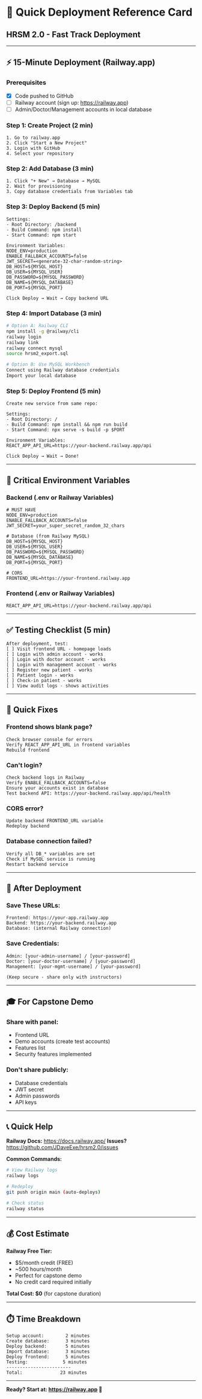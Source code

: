 # 🚀 Quick Deployment Reference Card

## HRSM 2.0 - Fast Track Deployment

---

## ⚡ 15-Minute Deployment (Railway.app)

### Prerequisites
- [x] Code pushed to GitHub
- [ ] Railway account (sign up: https://railway.app)
- [ ] Admin/Doctor/Management accounts in local database

### Step 1: Create Project (2 min)
```
1. Go to railway.app
2. Click "Start a New Project"
3. Login with GitHub
4. Select your repository
```

### Step 2: Add Database (3 min)
```
1. Click "+ New" → Database → MySQL
2. Wait for provisioning
3. Copy database credentials from Variables tab
```

### Step 3: Deploy Backend (5 min)
```
Settings:
- Root Directory: /backend
- Build Command: npm install
- Start Command: npm start

Environment Variables:
NODE_ENV=production
ENABLE_FALLBACK_ACCOUNTS=false
JWT_SECRET=<generate-32-char-random-string>
DB_HOST=${MYSQL_HOST}
DB_USER=${MYSQL_USER}
DB_PASSWORD=${MYSQL_PASSWORD}
DB_NAME=${MYSQL_DATABASE}
DB_PORT=${MYSQL_PORT}

Click Deploy → Wait → Copy backend URL
```

### Step 4: Import Database (3 min)
```bash
# Option A: Railway CLI
npm install -g @railway/cli
railway login
railway link
railway connect mysql
source hrsm2_export.sql

# Option B: Use MySQL Workbench
Connect using Railway database credentials
Import your local database
```

### Step 5: Deploy Frontend (5 min)
```
Create new service from same repo:

Settings:
- Root Directory: /
- Build Command: npm install && npm run build  
- Start Command: npx serve -s build -p $PORT

Environment Variables:
REACT_APP_API_URL=https://your-backend.railway.app/api

Click Deploy → Wait → Done!
```

---

## 🔑 Critical Environment Variables

### Backend (.env or Railway Variables)
```env
# MUST HAVE
NODE_ENV=production
ENABLE_FALLBACK_ACCOUNTS=false
JWT_SECRET=your_super_secret_random_32_chars

# Database (from Railway MySQL)
DB_HOST=${MYSQL_HOST}
DB_USER=${MYSQL_USER}
DB_PASSWORD=${MYSQL_PASSWORD}
DB_NAME=${MYSQL_DATABASE}
DB_PORT=${MYSQL_PORT}

# CORS
FRONTEND_URL=https://your-frontend.railway.app
```

### Frontend (.env or Railway Variables)
```env
REACT_APP_API_URL=https://your-backend.railway.app/api
```

---

## ✅ Testing Checklist (5 min)

```
After deployment, test:
[ ] Visit frontend URL - homepage loads
[ ] Login with admin account - works
[ ] Login with doctor account - works
[ ] Login with management account - works
[ ] Register new patient - works
[ ] Patient login - works
[ ] Check-in patient - works
[ ] View audit logs - shows activities
```

---

## 🐛 Quick Fixes

### Frontend shows blank page?
```
Check browser console for errors
Verify REACT_APP_API_URL in frontend variables
Rebuild frontend
```

### Can't login?
```
Check backend logs in Railway
Verify ENABLE_FALLBACK_ACCOUNTS=false
Ensure your accounts exist in database
Test backend API: https://your-backend.railway.app/api/health
```

### CORS error?
```
Update backend FRONTEND_URL variable
Redeploy backend
```

### Database connection failed?
```
Verify all DB_* variables are set
Check if MySQL service is running
Restart backend service
```

---

## 📝 After Deployment

### Save These URLs:
```
Frontend: https://your-app.railway.app
Backend: https://your-backend.railway.app
Database: (internal Railway connection)
```

### Save Credentials:
```
Admin: [your-admin-username] / [your-password]
Doctor: [your-doctor-username] / [your-password]
Management: [your-mgmt-username] / [your-password]

(Keep secure - share only with instructors)
```

---

## 🎓 For Capstone Demo

### Share with panel:
- Frontend URL
- Demo accounts (create test accounts)
- Features list
- Security features implemented

### Don't share publicly:
- Database credentials
- JWT secret
- Admin passwords
- API keys

---

## 📞 Quick Help

**Railway Docs:** https://docs.railway.app/
**Issues?** https://github.com/JDaveExe/hrsm2.0/issues

**Common Commands:**
```bash
# View Railway logs
railway logs

# Redeploy
git push origin main (auto-deploys)

# Check status
railway status
```

---

## 💰 Cost Estimate

**Railway Free Tier:**
- $5/month credit (FREE)
- ~500 hours/month
- Perfect for capstone demo
- No credit card required initially

**Total Cost: $0** (for capstone duration)

---

## ⏱️ Time Breakdown

```
Setup account:        2 minutes
Create database:      3 minutes
Deploy backend:       5 minutes
Import database:      3 minutes
Deploy frontend:      5 minutes
Testing:             5 minutes
------------------------
Total:              23 minutes
```

---

**Ready? Start at: https://railway.app 🚀**
